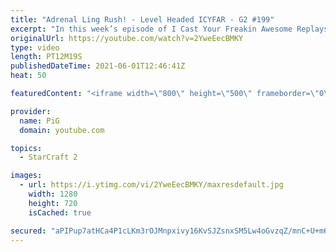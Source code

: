 ```yaml
---
title: "Adrenal Ling Rush! - Level Headed ICYFAR - G2 #199"
excerpt: "In this week’s episode of I Cast Your Freakin Awesome Replays (ICYFAR) players had to win without taking any gas outside their main base! Send in your replays to have them featured in the show\r \r THIS WEEKS ICYFAR Challenge: \"We're Airborne, we're meant to be surrounded\" - You may only attack your opponent"
originalUrl: https://youtube.com/watch?v=2YweEecBMKY
type: video
length: PT12M19S
publishedDateTime: 2021-06-01T12:46:41Z
heat: 50

featuredContent: "<iframe width=\"800\" height=\"500\" frameborder=\"0\" src=\"https://www.youtube.com/embed/2YweEecBMKY\" allow=\"accelerometer; autoplay; encrypted-media; gyroscope; picture-in-picture\" allowfullscreen></iframe>"

provider:
  name: PiG
  domain: youtube.com

topics:
  - StarCraft 2

images:
  - url: https://i.ytimg.com/vi/2YweEecBMKY/maxresdefault.jpg
    width: 1280
    height: 720
    isCached: true

secured: "aPIPup7atHCa4P1cLKm3rOJMnpxivy16KvSJZsnxSM5Lw4oGvzqZ/mnC+U+m6vlFC/54dmOirXk3HH6seh+2x6fQYDwuSm61c4CDg5EjyxKuBtEsmBFOlwfwmkeMnZVVyOvQNKVeNxZUWXBcpya3wjfMDPe8iKZIcpUqCAUIRvxf2IG3a++BJL4ZJd2d+APRPNzWrinN5ptSt0PJ3Kbk7i1Ris1law5XEmxaRwIT24gnpGdIOU1Xv95b9bamzPQqG0Nj56lVkwVqM0VrQB2zehep5Xe3dVfDb2JOB3eytnTLGRvjfs6H2o+lQWs80/vNR5ACfZbuzTWATN4RVC9KRCzT4kAgn6/lDtVYhv7SlGpQ8QpZuUODXX2CUw5aI5x4TVT22g7LM0KeoFe7TplVtIx0v/sZInrLH2QBqLrYgXE=;fWgTn6jwmBCOOdfd7RFFVA=="
---
```


